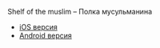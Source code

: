 Shelf of the muslim – Полка мусульманина

- [iOS версия]([https://docs.flutter.dev/get-started/codelab](https://apps.apple.com/ru/app/полка-мусульманина/id1659190395))
- [Android версия]([https://docs.flutter.dev/cookbook](https://play.google.com/store/apps/details?id=jmapps.project.majmua))
